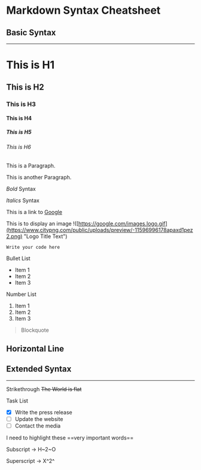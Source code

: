 # Markdown Syntax Cheatsheet

## Basic Syntax

---

# This is H1

## This is H2

### This is H3

#### This is H4

##### This is H5

###### This is H6

This is a Paragraph.

This is another Paragraph.

_Bold_ Syntax

_Italics_ Syntax

This is a link to [Google](https://google.com)

This is to display an image !([https://google.com/images.logo.gif](https://www.citypng.com/public/uploads/preview/-11596996178apaxd1pez2.png) "Logo Title Text")

```
Write your code here
```

Bullet List

-   Item 1
-   Item 2
-   Item 3

Number List

1. Item 1
2. Item 2
3. Item 3

> Blockquote

## Horizontal Line

## Extended Syntax

---

Strikethrough ~~The World is flat~~

Task List

-   [x] Write the press release
-   [ ] Update the website
-   [ ] Contact the media

I need to highlight these ==very important words==

Subscript -> H~2~O

Superscript -> X^2^
